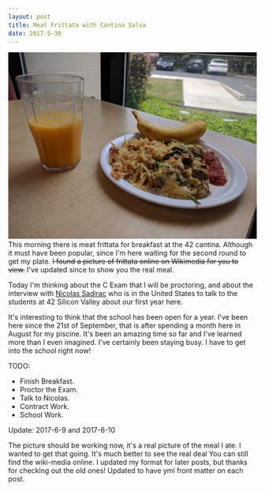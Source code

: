 ```yaml
---
layout: post
title: Meat Frittata with Cantina Salsa
date: 2017-5-30
---
```

![frittata](images/2017-5-30.jpg)
This morning there is meat frittata for breakfast at the 42 cantina.
Although it must have been popular, since I'm here waiting for the second round to get my plate.
~~I found a picture of frittata online on Wikimedia for you to view.~~
I've updated since to show you the real meal.

Today I'm thinking about the C Exam that I will be proctoring, and about the interview with [Nicolas Sadirac](https://en.wikipedia.org/wiki/Nicolas_Sadirac)
who is in the United States to talk to the students at 42 Silicon Valley about our first year here.

It's interesting to think that the school has been open for a year.
I've been here since the 21st of September, that is after spending a month here in August for my piscine.
It's been an amazing time so far and I've learned more than I even imagined.
I've certainly been staying busy. I have to get into the school right now!

TODO:

* Finish Breakfast.
* Proctor the Exam.
* Talk to Nicolas.
* Contract Work.
* School Work.

Update: 2017-6-9 and 2017-6-10

The picture should be working now, it's a real picture of the meal I ate.
I wanted to get that going. It's much better to see the real deal
You can still find the wiki-media online.
I updated my format for later posts, but thanks for checking out the old ones!
Updated to have yml front matter on each post.
